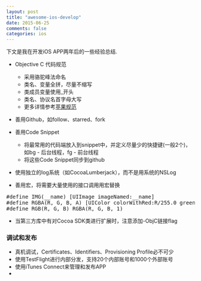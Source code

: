 ```yaml
---
layout: post
title: "awesome-ios-develop"
date: 2015-06-25
comments: false
categories: ios
---
```

下文是我在开发iOS APP两年后的一些经验总结.

* Objective C 代码规范
	* 采用骆驼峰法命名
	* 类名、变量全拼，尽量不缩写
	* 类成员变量使用_开头
	* 类名、协议名首字母大写	
	* 更多详情参考[苹果规范](https://developer.apple.com/library/mac/documentation/Cocoa/Conceptual/CodingGuidelines/CodingGuidelines.pdf)

* 善用Github，如follow、starred、fork

* 善用Code Snippet
	* 将最常用的代码端放入到snippet中，并定义尽量少的快捷键(一般2个)，如bg - 后台线程，fg - 前台线程
	* 将这些Code Snippet同步到github
	
* 使用独立的log系统（如CocoaLumberjack），而不是用系统的NSLog
* 善用宏，将需要大量使用的接口调用用宏替换
<pre>
#define IMG(__name) [UIImage imageNamed:__name]
#define RGBA(R, G, B, A) [UIColor colorWithRed:R/255.0 green:G/255.0 blue:B/255.0 alpha:A]
#define RGB(R, G, B) RGBA(R, G, B, 1)
</pre>
* 当第三方库中有对Cocoa SDK类进行扩展时，注意添加-ObjC链接flag

### 调试和发布
* 真机调试，Certificates、Identifiers、Provisioning Profile必不可少
* 使用TestFlight进行内部分发，支持20个内部账号和1000个外部账号
* 使用iTunes Connect来管理和发布APP
* 